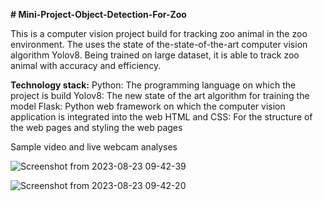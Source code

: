 **# Mini-Project-Object-Detection-For-Zoo**

This is a computer vision project build for tracking zoo animal in the zoo environment. 
The uses the state of the-state-of-the-art computer vision algorithm Yolov8. Being trained on large dataset, it is able to track zoo animal with accuracy and efficiency.

**Technology stack:**
Python: The programming language on which the project is build
Yolov8: The new state of the art algorithm for training the model 
Flask: Python web framework on which the computer vision application is integrated into the web 
HTML and CSS: For the structure of the web pages and styling the web pages


Sample video and live webcam analyses

![Screenshot from 2023-08-23 09-42-39](https://github.com/mwayandau1/Mini-Project-Object-Detection-For-Zoo/assets/105015464/02e8b8e4-cad1-42a2-9c75-ff44cdde521e)


![Screenshot from 2023-08-23 09-42-20](https://github.com/mwayandau1/Mini-Project-Object-Detection-For-Zoo/assets/105015464/e171a69b-0139-4cd7-b267-2c7746507444)
